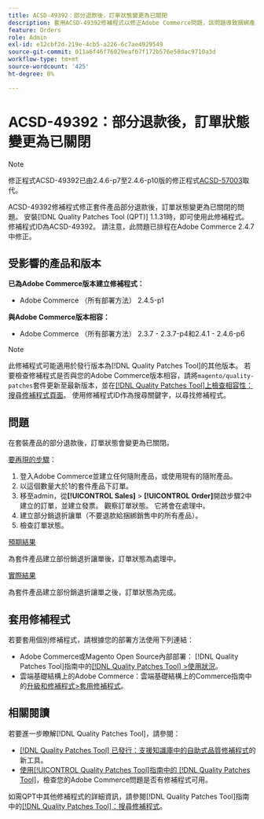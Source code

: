 ```yaml
---
title: ACSD-49392：部分退款後，訂單狀態變更為已關閉
description: 套用ACSD-49392修補程式以修正Adobe Commerce問題，該問題導致捆綁產品的部分退款後，訂單狀態變更為已關閉。
feature: Orders
role: Admin
exl-id: e12cbf2d-219e-4cb5-a226-6c7ae4929549
source-git-commit: 011a6f46f76029eaf67f172b576e58dac9710a3d
workflow-type: tm+mt
source-wordcount: '425'
ht-degree: 0%

---
```


# ACSD-49392：部分退款後，訂單狀態變更為已關閉

>[!NOTE]
>
>修正程式ACSD-49392已由2.4.6-p7至2.4.6-p10版的修正程式[ACSD-57003](https://experienceleague.adobe.com/en/docs/commerce-operations/tools/quality-patches-tool/patches-available-in-qpt/v1-1-46/acsd-57003-order-status-changed-to-complete-instead-of-processing)取代。

ACSD-49392修補程式修正套件產品部分退款後，訂單狀態變更為已關閉的問題。 安裝[!DNL Quality Patches Tool (QPT)] 1.1.31時，即可使用此修補程式。 修補程式ID為ACSD-49392。 請注意，此問題已排程在Adobe Commerce 2.4.7中修正。

## 受影響的產品和版本

**已為Adobe Commerce版本建立修補程式：**

* Adobe Commerce （所有部署方法） 2.4.5-p1

**與Adobe Commerce版本相容：**

* Adobe Commerce （所有部署方法） 2.3.7 - 2.3.7-p4和2.4.1 - 2.4.6-p6

>[!NOTE]
>
>此修補程式可能適用於發行版本為[!DNL Quality Patches Tool]的其他版本。 若要檢查修補程式是否與您的Adobe Commerce版本相容，請將`magento/quality-patches`套件更新至最新版本，並在[[!DNL Quality Patches Tool]上檢查相容性：搜尋修補程式頁面](https://experienceleague.adobe.com/tools/commerce-quality-patches/index.html)。 使用修補程式ID作為搜尋關鍵字，以尋找修補程式。

## 問題

在套裝產品的部分退款後，訂單狀態會變更為已關閉。

<u>要再現的步驟</u>：

1. 登入Adobe Commerce並建立任何隨附產品，或使用現有的隨附產品。
1. 以這個數量大於1的套件產品下訂單。
1. 移至admin，從&#x200B;**[!UICONTROL Sales]** > **[!UICONTROL Order]**&#x200B;開啟步驟2中建立的訂單，並建立發票。 觀察訂單狀態。 它將會在處理中。
1. 建立部分銷退折讓單（不要退款給捆綁銷售中的所有產品）。
1. 檢查訂單狀態。

<u>預期結果</u>

為套件產品建立部份銷退折讓單後，訂單狀態為處理中。

<u>實際結果</u>

為套件產品建立部份銷退折讓單之後，訂單狀態為完成。

## 套用修補程式

若要套用個別修補程式，請根據您的部署方法使用下列連結：

* Adobe Commerce或Magento Open Source內部部署： [!DNL Quality Patches Tool]指南中的[[!DNL Quality Patches Tool] >使用狀況](/help/tools/quality-patches-tool/usage.md)。
* 雲端基礎結構上的Adobe Commerce：雲端基礎結構上的Commerce指南中的[升級和修補程式>套用修補程式](https://experienceleague.adobe.com/docs/commerce-cloud-service/user-guide/develop/upgrade/apply-patches.html)。

## 相關閱讀

若要進一步瞭解[!DNL Quality Patches Tool]，請參閱：

* [[!DNL Quality Patches Tool] 已發行：支援知識庫中的自助式品質修補程式](https://experienceleague.adobe.com/en/docs/commerce-operations/tools/quality-patches-tool/quality-patches-tool-to-self-serve-quality-patches)的新工具。
* [使用[!UICONTROL Quality Patches Tool]指南中的 [!DNL Quality Patches Tool]](/help/tools/quality-patches-tool/patches-available-in-qpt/check-patch-for-magento-issue-with-magento-quality-patches.md)，檢查您的Adobe Commerce問題是否有修補程式可用。


如需QPT中其他修補程式的詳細資訊，請參閱[!DNL Quality Patches Tool]指南中的[[!DNL Quality Patches Tool]：搜尋修補程式](https://experienceleague.adobe.com/tools/commerce-quality-patches/index.html)。
